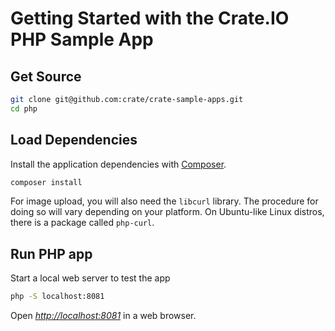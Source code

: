 # Getting Started with the Crate.IO PHP Sample App

## Get Source

```bash
git clone git@github.com:crate/crate-sample-apps.git
cd php
```

## Load Dependencies

Install the application dependencies with [Composer](https://getcomposer.org/).

```bash
composer install
```

For image upload, you will also need the `libcurl` library. The procedure for doing so will vary depending on your platform. On Ubuntu-like Linux distros, there is a package called `php-curl`.

## Run PHP app

Start a local web server to test the app

```bash
php -S localhost:8081
```

Open *[http://localhost:8081](http://localhost:8081)* in a web browser.
